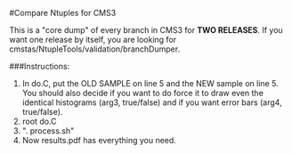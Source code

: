 #Compare Ntuples for CMS3

This is a "core dump" of every branch in CMS3 for **TWO RELEASES**.  If you want one release by itself, you are looking for cmstas/NtupleTools/validation/branchDumper.  

###Instructions:
1. In do.C, put the OLD SAMPLE on line 5 and the NEW sample on line 5.  You should also decide if you want to do force it to draw even the identical histograms (arg3, true/false) and if you want error bars (arg4, true/false).
2. root do.C
3. ". process.sh"
4.  Now results.pdf has everything you need.  
